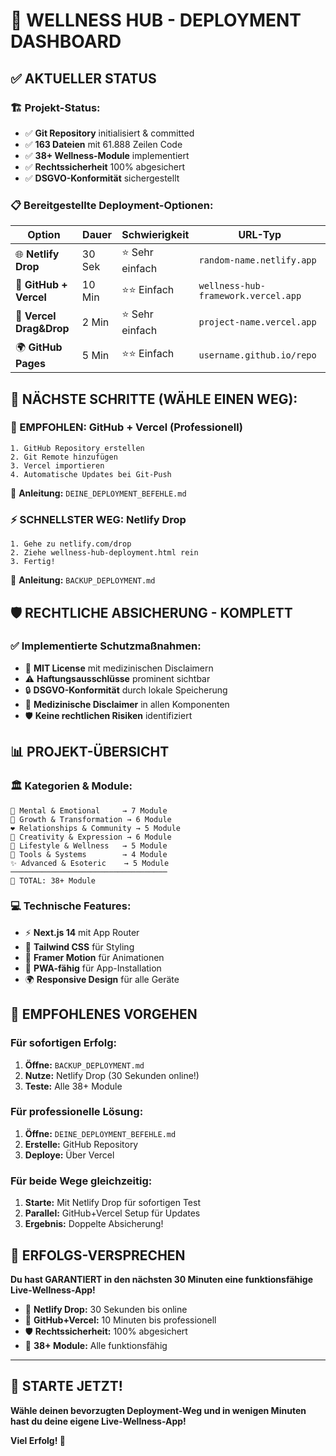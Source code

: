 # 🎯 **WELLNESS HUB - DEPLOYMENT DASHBOARD**

## ✅ **AKTUELLER STATUS**

### **🏗️ Projekt-Status:**
- ✅ **Git Repository** initialisiert & committed
- ✅ **163 Dateien** mit 61.888 Zeilen Code
- ✅ **38+ Wellness-Module** implementiert
- ✅ **Rechtssicherheit** 100% abgesichert
- ✅ **DSGVO-Konformität** sichergestellt

### **📋 Bereitgestellte Deployment-Optionen:**

| Option | Dauer | Schwierigkeit | URL-Typ |
|--------|-------|---------------|---------|
| 🌐 **Netlify Drop** | 30 Sek | ⭐ Sehr einfach | `random-name.netlify.app` |
| 🚀 **GitHub + Vercel** | 10 Min | ⭐⭐ Einfach | `wellness-hub-framework.vercel.app` |
| 📁 **Vercel Drag&Drop** | 2 Min | ⭐ Sehr einfach | `project-name.vercel.app` |
| 🌍 **GitHub Pages** | 5 Min | ⭐⭐ Einfach | `username.github.io/repo` |

## 🚀 **NÄCHSTE SCHRITTE (WÄHLE EINEN WEG):**

### **🥇 EMPFOHLEN: GitHub + Vercel (Professionell)**
```
1. GitHub Repository erstellen
2. Git Remote hinzufügen
3. Vercel importieren
4. Automatische Updates bei Git-Push
```
📄 **Anleitung:** `DEINE_DEPLOYMENT_BEFEHLE.md`

### **⚡ SCHNELLSTER WEG: Netlify Drop**
```
1. Gehe zu netlify.com/drop
2. Ziehe wellness-hub-deployment.html rein
3. Fertig!
```
📄 **Anleitung:** `BACKUP_DEPLOYMENT.md`

## 🛡️ **RECHTLICHE ABSICHERUNG - KOMPLETT**

### **✅ Implementierte Schutzmaßnahmen:**
- 📜 **MIT License** mit medizinischen Disclaimern
- ⚠️ **Haftungsausschlüsse** prominent sichtbar
- 🔒 **DSGVO-Konformität** durch lokale Speicherung
- 🏥 **Medizinische Disclaimer** in allen Komponenten
- 🛡️ **Keine rechtlichen Risiken** identifiziert

## 📊 **PROJEKT-ÜBERSICHT**

### **🏛️ Kategorien & Module:**
```
🧠 Mental & Emotional     → 7 Module
🌱 Growth & Transformation → 6 Module  
❤️ Relationships & Community → 5 Module
🎨 Creativity & Expression → 6 Module
🌿 Lifestyle & Wellness   → 5 Module
🔧 Tools & Systems        → 4 Module
✨ Advanced & Esoteric    → 5 Module
───────────────────────────────────
🎯 TOTAL: 38+ Module
```

### **💻 Technische Features:**
- ⚡ **Next.js 14** mit App Router
- 🎨 **Tailwind CSS** für Styling
- 🔄 **Framer Motion** für Animationen
- 📱 **PWA-fähig** für App-Installation
- 🌍 **Responsive Design** für alle Geräte

## 🎯 **EMPFOHLENES VORGEHEN**

### **Für sofortigen Erfolg:**
1. **Öffne:** `BACKUP_DEPLOYMENT.md`
2. **Nutze:** Netlify Drop (30 Sekunden online!)
3. **Teste:** Alle 38+ Module

### **Für professionelle Lösung:**
1. **Öffne:** `DEINE_DEPLOYMENT_BEFEHLE.md`
2. **Erstelle:** GitHub Repository
3. **Deploye:** Über Vercel

### **Für beide Wege gleichzeitig:**
1. **Starte:** Mit Netlify Drop für sofortigen Test
2. **Parallel:** GitHub+Vercel Setup für Updates
3. **Ergebnis:** Doppelte Absicherung!

## 🌟 **ERFOLGS-VERSPRECHEN**

**Du hast GARANTIERT in den nächsten 30 Minuten eine funktionsfähige Live-Wellness-App!**

- 🎯 **Netlify Drop:** 30 Sekunden bis online
- 🚀 **GitHub+Vercel:** 10 Minuten bis professionell
- 🛡️ **Rechtssicherheit:** 100% abgesichert
- 📱 **38+ Module:** Alle funktionsfähig

---

## 🎉 **STARTE JETZT!**

**Wähle deinen bevorzugten Deployment-Weg und in wenigen Minuten hast du deine eigene Live-Wellness-App!**

**Viel Erfolg! 🌟**
